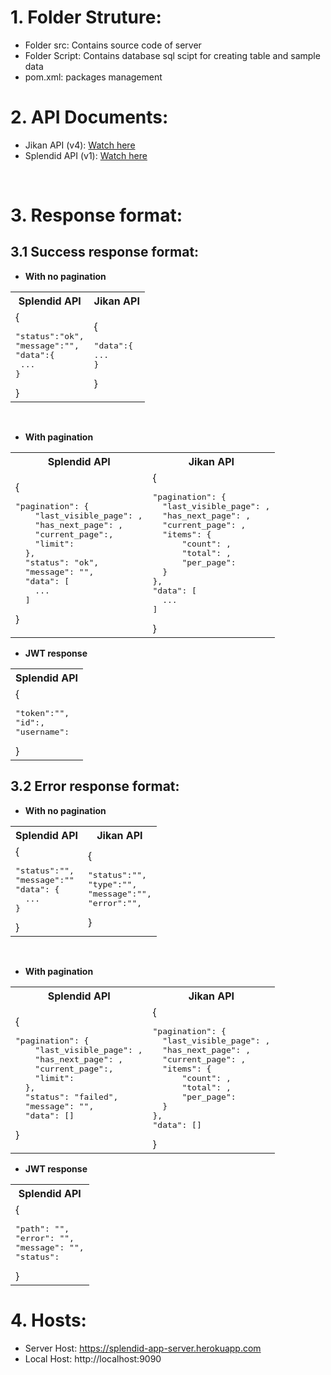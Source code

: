 # 1. Folder Struture:

- Folder src: Contains source code of server
- Folder Script: Contains database sql scipt for creating table and sample data
- pom.xml: packages management

# 2. API Documents:

-   Jikan API (v4): [Watch here](https://docs.api.jikan.moe/)
-   Splendid API (v1): [Watch here](https://documenter.getpostman.com/view/17594467/UzR1K2eW) 

<br>

# 3. Response format:
## 3.1 Success response format:

-   **With no pagination**
<table>
  <tr>
    <th>Splendid API</th>
    <th>Jikan API</th>
  </tr>
  <tr>
    <td>{<pre>"status":"ok",<br>"message":"",<br>"data":{<br> ... <br>}</pre>}</td>
    <td>{<pre>"data":{<br>...<br>}</pre>}</td>
  </tr>
</table>

<br>

-   **With pagination**

<table>
  <tr>
    <th>Splendid API</th>
    <th>Jikan API</th>
  </tr>
  <tr>
    <td>{<pre>"pagination": {
    "last_visible_page": ,
    "has_next_page": ,
    "current_page":,
    "limit":
  },
  "status": "ok",
  "message": "",
  "data": [
    ...
  ]</pre>}</td>
    <td>{<pre>"pagination": {
  "last_visible_page": ,
  "has_next_page": ,
  "current_page": ,
  "items": {
      "count": ,
      "total": ,
      "per_page": 
  }
},
"data": [
  ...
]</pre>}</td>
  </tr>
</table>


-   **JWT response**
<table>
  <tr>
    <th>Splendid API</th>
  </tr>
  <tr>
    <td>{<pre>"token":"",
"id":,
"username":</pre>}</td>
  </tr>
</table>


## 3.2 Error response format:

-   **With no pagination**

<table>
  <tr>
    <th>Splendid API</th>
    <th>Jikan API</th>
  </tr>
  <tr>
    <td>{<pre>"status":"",
"message":""
"data": {
  ...
}</pre>}</td>
    <td>{<pre>"status":"",
"type":"",
"message":"",
"error":"",
</pre>}</td>
  </tr>
</table>

<br>

-   **With pagination**
<table>
  <tr>
    <th>Splendid API</th>
    <th>Jikan API</th>
  </tr>
  <tr>
    <td>{<pre>"pagination": {
    "last_visible_page": ,
    "has_next_page": ,
    "current_page":,
    "limit":
  },
  "status": "failed",
  "message": "",
  "data": []</pre>}</td>
    <td>{<pre>"pagination": {
  "last_visible_page": ,
  "has_next_page": ,
  "current_page": ,
  "items": {
      "count": ,
      "total": ,
      "per_page": 
  }
},
"data": []</pre>}</td>
  </tr>
</table>



-   **JWT response**
<table>
  <tr>
    <th>Splendid API</th>
  </tr>
  <tr>
    <td>{<pre>"path": "",
"error": "",
"message": "",
"status":</pre>}</td>
  </tr>
</table>



# 4. Hosts:
- Server Host: https://splendid-app-server.herokuapp.com
- Local Host: http://localhost:9090
